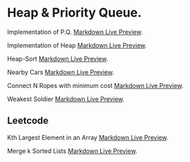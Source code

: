 # Heap & Priority Queue.

Implementation of P.Q. [Markdown Live Preview](https://markdownlivepreview.com/).

Implementation of Heap [Markdown Live Preview](https://markdownlivepreview.com/).

Heap-Sort [Markdown Live  Preview](https://markdownlivepreview.com/).

Nearby Cars [Markdown Live  Preview](https://markdownlivepreview.com/).

Connect N Ropes with minimum cost [Markdown Live  Preview](https://markdownlivepreview.com/).

Weakest Soldier [Markdown Live  Preview](https://markdownlivepreview.com/).

## Leetcode

Kth Largest Element in an Array [Markdown Live  Preview](https://markdownlivepreview.com/).

Merge k Sorted Lists [Markdown Live  Preview](https://markdownlivepreview.com/).